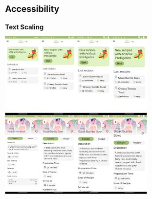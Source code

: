 # Accessibility

## Text Scaling

<div style="display:flex;">
  <img alt="TextScale 100%" src="images/Scaling_home_100.png" width="23%">
  <img alt="App image" src="images/Scaling_home_150.png" width="23%">
  <img alt="App image" src="images/Scaling_home_180.png" width="23%">
  <img alt="App image" src="images/Scaling_home_200.png" width="23%">
</div>

<div style="display:flex;">
  <img alt="App image" src="images/Scaling_recipe_100.png" width="23%">
  <img alt="App image" src="images/Scaling_recipe_150.png" width="23%">
  <img alt="App image" src="images/Scaling_recipe_180.png" width="23%">
  <img alt="App image" src="images/Scaling_recipe_200.png" width="23%">
</div>
